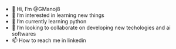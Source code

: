 - 👋 Hi, I’m @GManoj8
- 👀 I’m interested in learning new things
- 🌱 I’m currently learning python
- 💞️ I’m looking to collaborate on developing new techologies and ai softwares
- 📫 How to reach me in linkedin 

<!---
GManoj8/GManoj8 is a ✨ special ✨ repository because its `README.md` (this file) appears on your GitHub profile.
You can click the Preview link to take a look at your changes.
--->
